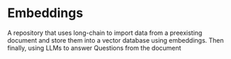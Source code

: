 # Embeddings
A repository that uses long-chain to import data from a preexisting document and store them into a vector database using embeddings. Then finally, using LLMs to answer Questions from the document
